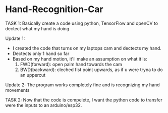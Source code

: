 # Hand-Recognition-Car

TASK 1:
Basically create a code using python, TensorFlow and openCV to dectect what my hand is doing.

Update 1:
- I created the code that turns on my laptops cam and dectects my hand.
- Dectects only 1 hand so far
- Based on my hand motion, it'll make an assumption on what it is:
    1. FWD(forward): open palm hand towards the cam
    2. BWD(backward): cleched fist point upwards, as if u were tryna to do an uppercut

Update 2:
The program works completely fine and is recognizing my hand movements 

TASK 2:
Now that the code is compelete, I want the python code to transfer were the inputs to an arduino/esp32.

